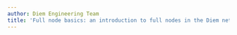 ```yaml
---
author: Diem Engineering Team
title: 'Full node basics: an introduction to full nodes in the Diem network'
---
```


<BlogRedirect />
